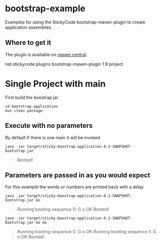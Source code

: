 bootstrap-example
=================

Examples for using the StickyCode bootstrap-maven-plugin to create application assemblies

## Where to get it

The plugin is available on [maven central](http://repo1.maven.org/maven2/net/stickycode/plugins/).

  <plugin>
    <groupId>net.stickycode.plugins</groupId>
    <artifactId>bootstrap-maven-plugin</artifactId>
    <version>1.9</version>
    <executions>
      <execution>
        <goals>
          <goal>project</goal>
        </goals>
      </execution>
    </executions>
  </plugin>


# Single Project with main

First build the boostrap jar

    cd bootstrap-application
    mvn clean package

## Execute with no parameters

By default if there is one main it will be invoked

    java -jar target/sticky-boostrap-application-0.1-SNAPSHOT-bootstrap.jar

  > Booted!

## Parameters are passed in as you would expect

For this example the words or numbers are printed back with a delay

    java -jar target/sticky-boostrap-application-0.1-SNAPSHOT-bootstrap.jar Go

  > Running booting sequence 0: G o OK
  Booted!

    java -jar target/sticky-boostrap-application-0.1-SNAPSHOT-bootstrap.jar Go Go

  > Running booting sequence 0: G o OK
  Running booting sequence 1: G o OK
  Booted!


